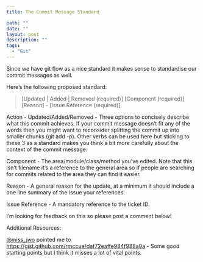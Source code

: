 ```yaml
---
title: The Commit Message Standard

path: ""
date: ""
layout: post
description: ""
tags:
  - "Git"
---
```

Since we have git flow as a nice standard it makes sense to standardise our commit messages as well.

Here’s the following proposed standard:

>[Updated | Added | Removed (required)] [Component (required)] [Reason] - [Issue Reference (required)]

Action - Updated/Added/Removed - Three options to concisely describe what this commit achieves. If your commit message doesn’t fit any of the words then you might want to reconsider splitting the commit up into smaller chunks (git add -p). Other verbs can be used here but sticking to these 3 as a standard makes you think a bit more carefully about the context of the commit message.

Component - The area/module/class/method you’ve edited. Note that this isn’t filename it’s a reference to the general area so if people are searching for commits related to the area they can find it easier.

Reason - A general reason for the update, at a minimum it should include a one line summary of the issue your references.

Issue Reference - A mandatory reference to the ticket ID.

I’m looking for feedback on this so please post a comment below!

Additional Resources:

[@miss_jwo](http://twitter.com/miss_jwo) pointed me to https://gist.github.com/rmccue/daf72eaffe984f988a0a - Some good starting points but I think it misses a lot of vital points.
